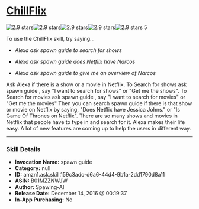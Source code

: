 # [ChillFlix](http://alexa.amazon.com/#skills/amzn1.ask.skill.159c3adc-d6a6-44d4-9b1a-2dd1790d8a11)
![2.9 stars](../../images/ic_star_black_18dp_1x.png)![2.9 stars](../../images/ic_star_black_18dp_1x.png)![2.9 stars](../../images/ic_star_half_black_18dp_1x.png)![2.9 stars](../../images/ic_star_border_black_18dp_1x.png)![2.9 stars](../../images/ic_star_border_black_18dp_1x.png) 5

To use the ChillFlix skill, try saying...

* *Alexa ask spawn guide to search for shows*

* *Alexa ask spawn guide does Netflix have Narcos*

* *Alexa ask spawn guide to give me an overview of Narcos*

Ask Alexa if there is a show or a movie in Netflix.
To Search for shows ask spawn guide , say "I want to search for shows" or "Get me the shows".
To Search for movies ask spawn guide , say "I want to search for movies" or "Get me the movies"
Then you can search spawn guide if there is that show or movie on Netflix by saying, "Does Netflix have Jessica Johns." or "Is Game Of Thrones on Netflix".
There are so many shows and movies in Netflix that people have to type in and search for it. Alexa makes their life easy. 
A lot of new features are coming up to help the users in different way.

***

### Skill Details

* **Invocation Name:** spawn guide
* **Category:** null
* **ID:** amzn1.ask.skill.159c3adc-d6a6-44d4-9b1a-2dd1790d8a11
* **ASIN:** B01MZZNWJW
* **Author:** Spawing-AI
* **Release Date:** December 14, 2016 @ 00:19:37
* **In-App Purchasing:** No
